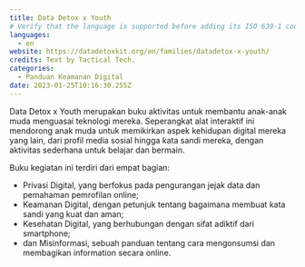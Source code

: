 ```yaml
---
title: Data Detox x Youth
# Verify that the language is supported before adding its ISO 639-1 code here. without the country code, i.e. ms instead of ms_MY.
languages:
  - en
website: https://datadetoxkit.org/en/families/datadetox-x-youth/
credits: Text by Tactical Tech.
categories:
  - Panduan Keamanan Digital
date: 2023-01-25T10:16:30.255Z
---
```

Data Detox x Youth merupakan buku aktivitas untuk membantu anak-anak muda menguasai teknologi mereka. Seperangkat alat interaktif ini mendorong anak muda untuk memikirkan aspek kehidupan digital mereka yang lain, dari profil media sosial hingga kata sandi mereka, dengan aktivitas sederhana untuk belajar dan bermain.

Buku kegiatan ini terdiri dari empat bagian:

* Privasi Digital, yang berfokus pada pengurangan jejak data dan pemahaman pemrofilan online;
* Keamanan Digital, dengan petunjuk tentang bagaimana membuat kata sandi yang kuat dan aman;
* Kesehatan Digital, yang berhubungan dengan sifat adiktif dari smartphone;
* dan Misinformasi, sebuah panduan tentang cara mengonsumsi dan membagikan information secara online.